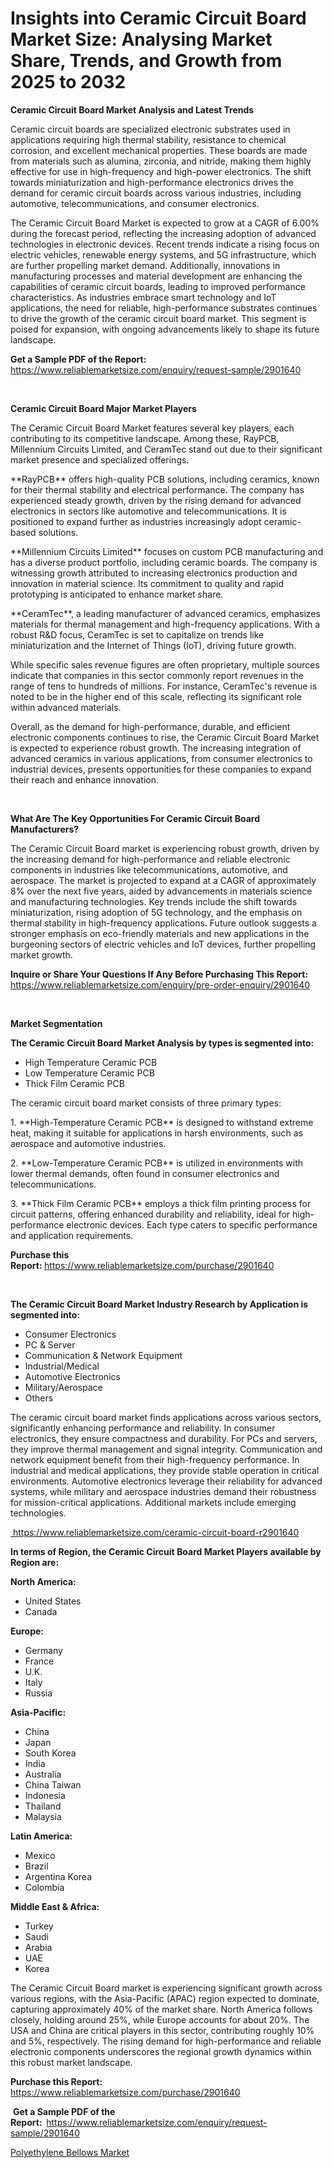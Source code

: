 <p><h1>Insights into Ceramic Circuit Board Market Size: Analysing Market Share, Trends, and Growth from 2025 to 2032</h1></p><p><strong>Ceramic Circuit Board Market Analysis and Latest Trends</strong></p>
<p><p>Ceramic circuit boards are specialized electronic substrates used in applications requiring high thermal stability, resistance to chemical corrosion, and excellent mechanical properties. These boards are made from materials such as alumina, zirconia, and nitride, making them highly effective for use in high-frequency and high-power electronics. The shift towards miniaturization and high-performance electronics drives the demand for ceramic circuit boards across various industries, including automotive, telecommunications, and consumer electronics.</p><p>The Ceramic Circuit Board Market is expected to grow at a CAGR of 6.00% during the forecast period, reflecting the increasing adoption of advanced technologies in electronic devices. Recent trends indicate a rising focus on electric vehicles, renewable energy systems, and 5G infrastructure, which are further propelling market demand. Additionally, innovations in manufacturing processes and material development are enhancing the capabilities of ceramic circuit boards, leading to improved performance characteristics. As industries embrace smart technology and IoT applications, the need for reliable, high-performance substrates continues to drive the growth of the ceramic circuit board market. This segment is poised for expansion, with ongoing advancements likely to shape its future landscape.</p></p>
<p><strong>Get a Sample PDF of the Report:&nbsp;</strong> <a href="https://www.reliablemarketsize.com/enquiry/request-sample/2901640?utm_campaign=2995&utm_medium=2&utm_source=Github&utm_content=ia&utm_term=16032025&utm_id=ceramic-circuit-board">https://www.reliablemarketsize.com/enquiry/request-sample/2901640</a></p>
<p>&nbsp;</p>
<p><strong>Ceramic Circuit Board Major Market Players</strong></p>
<p><p>The Ceramic Circuit Board Market features several key players, each contributing to its competitive landscape. Among these, RayPCB, Millennium Circuits Limited, and CeramTec stand out due to their significant market presence and specialized offerings.</p><p>**RayPCB** offers high-quality PCB solutions, including ceramics, known for their thermal stability and electrical performance. The company has experienced steady growth, driven by the rising demand for advanced electronics in sectors like automotive and telecommunications. It is positioned to expand further as industries increasingly adopt ceramic-based solutions.</p><p>**Millennium Circuits Limited** focuses on custom PCB manufacturing and has a diverse product portfolio, including ceramic boards. The company is witnessing growth attributed to increasing electronics production and innovation in material science. Its commitment to quality and rapid prototyping is anticipated to enhance market share.</p><p>**CeramTec**, a leading manufacturer of advanced ceramics, emphasizes materials for thermal management and high-frequency applications. With a robust R&D focus, CeramTec is set to capitalize on trends like miniaturization and the Internet of Things (IoT), driving future growth.</p><p>While specific sales revenue figures are often proprietary, multiple sources indicate that companies in this sector commonly report revenues in the range of tens to hundreds of millions. For instance, CeramTec's revenue is noted to be in the higher end of this scale, reflecting its significant role within advanced materials.</p><p>Overall, as the demand for high-performance, durable, and efficient electronic components continues to rise, the Ceramic Circuit Board Market is expected to experience robust growth. The increasing integration of advanced ceramics in various applications, from consumer electronics to industrial devices, presents opportunities for these companies to expand their reach and enhance innovation.</p></p>
<p>&nbsp;</p>
<p><strong>What Are The Key Opportunities For Ceramic Circuit Board Manufacturers?</strong></p>
<p><p>The Ceramic Circuit Board market is experiencing robust growth, driven by the increasing demand for high-performance and reliable electronic components in industries like telecommunications, automotive, and aerospace. The market is projected to expand at a CAGR of approximately 8% over the next five years, aided by advancements in materials science and manufacturing technologies. Key trends include the shift towards miniaturization, rising adoption of 5G technology, and the emphasis on thermal stability in high-frequency applications. Future outlook suggests a stronger emphasis on eco-friendly materials and new applications in the burgeoning sectors of electric vehicles and IoT devices, further propelling market growth.</p></p>
<p><strong>Inquire or Share Your Questions If Any Before Purchasing This Report:</strong> <a href="https://www.reliablemarketsize.com/enquiry/pre-order-enquiry/2901640?utm_campaign=2995&utm_medium=2&utm_source=Github&utm_content=ia&utm_term=16032025&utm_id=ceramic-circuit-board">https://www.reliablemarketsize.com/enquiry/pre-order-enquiry/2901640</a></p>
<p>&nbsp;</p>
<p><strong>Market Segmentation</strong></p>
<p><strong>The Ceramic Circuit Board Market Analysis by types is segmented into:</strong></p>
<p><ul><li>High Temperature Ceramic PCB</li><li>Low Temperature Ceramic PCB</li><li>Thick Film Ceramic PCB</li></ul></p>
<p><p>The ceramic circuit board market consists of three primary types: </p><p>1. **High-Temperature Ceramic PCB** is designed to withstand extreme heat, making it suitable for applications in harsh environments, such as aerospace and automotive industries. </p><p>2. **Low-Temperature Ceramic PCB** is utilized in environments with lower thermal demands, often found in consumer electronics and telecommunications. </p><p>3. **Thick Film Ceramic PCB** employs a thick film printing process for circuit patterns, offering enhanced durability and reliability, ideal for high-performance electronic devices. Each type caters to specific performance and application requirements.</p></p>
<p><strong>Purchase this Report:&nbsp;</strong><a href="https://www.reliablemarketsize.com/purchase/2901640?utm_campaign=2995&utm_medium=2&utm_source=Github&utm_content=ia&utm_term=16032025&utm_id=ceramic-circuit-board">https://www.reliablemarketsize.com/purchase/2901640</a></p>
<p>&nbsp;</p>
<p><strong>The Ceramic Circuit Board Market Industry Research by Application is segmented into:</strong></p>
<p><ul><li>Consumer Electronics</li><li>PC & Server</li><li>Communication & Network Equipment</li><li>Industrial/Medical</li><li>Automotive Electronics</li><li>Military/Aerospace</li><li>Others</li></ul></p>
<p><p>The ceramic circuit board market finds applications across various sectors, significantly enhancing performance and reliability. In consumer electronics, they ensure compactness and durability. For PCs and servers, they improve thermal management and signal integrity. Communication and network equipment benefit from their high-frequency performance. In industrial and medical applications, they provide stable operation in critical environments. Automotive electronics leverage their reliability for advanced systems, while military and aerospace industries demand their robustness for mission-critical applications. Additional markets include emerging technologies.</p></p>
<p><a href="https://www.reliablemarketsize.com/ceramic-circuit-board-r2901640?utm_campaign=2995&utm_medium=2&utm_source=Github&utm_content=ia&utm_term=16032025&utm_id=ceramic-circuit-board">&nbsp;https://www.reliablemarketsize.com/ceramic-circuit-board-r2901640</a></p>
<p><strong>In terms of Region, the Ceramic Circuit Board Market Players available by Region are:</strong></p>
<p>
    <p> <strong> North America: </strong>
        <ul>
            <li>United States</li>
            <li>Canada</li>
        </ul>
        </p> 
    <p> <strong> Europe: </strong>
        <ul>
            <li>Germany</li>
            <li>France</li>
            <li>U.K.</li>
            <li>Italy</li>
            <li>Russia</li>
        </ul>
        </p> 
    <p> <strong> Asia-Pacific: </strong>
        <ul>
            <li>China</li>
            <li>Japan</li>
            <li>South Korea</li>
            <li>India</li>
            <li>Australia</li>
            <li>China Taiwan</li>
            <li>Indonesia</li>
            <li>Thailand</li>
            <li>Malaysia</li>
        </ul>
        </p> 
    <p> <strong> Latin America: </strong>
        <ul>
            <li>Mexico</li>
            <li>Brazil</li>
            <li>Argentina Korea</li>
            <li>Colombia</li>
        </ul>
        </p> 
    <p> <strong> Middle East & Africa: </strong>
        <ul>
            <li>Turkey</li>
            <li>Saudi</li>
            <li>Arabia</li>
            <li>UAE</li>
            <li>Korea</li>
        </ul>
    </p>
    </p>
<p><p>The Ceramic Circuit Board market is experiencing significant growth across various regions, with the Asia-Pacific (APAC) region expected to dominate, capturing approximately 40% of the market share. North America follows closely, holding around 25%, while Europe accounts for about 20%. The USA and China are critical players in this sector, contributing roughly 10% and 5%, respectively. The rising demand for high-performance and reliable electronic components underscores the regional growth dynamics within this robust market landscape.</p></p>
<p><strong>Purchase this Report: </strong><a href="https://www.reliablemarketsize.com/purchase/2901640?utm_campaign=2995&utm_medium=2&utm_source=Github&utm_content=ia&utm_term=16032025&utm_id=ceramic-circuit-board">https://www.reliablemarketsize.com/purchase/2901640</a></p>
<p>&nbsp;<strong>Get a Sample PDF of the Report:&nbsp;&nbsp;</strong><a href="https://www.reliablemarketsize.com/enquiry/request-sample/2901640?utm_campaign=2995&utm_medium=2&utm_source=Github&utm_content=ia&utm_term=16032025&utm_id=ceramic-circuit-board">https://www.reliablemarketsize.com/enquiry/request-sample/2901640</a></p>
<p><strong></strong></p>
<p><p><a href="https://github.com/tumacaakesha78/Market-Research-Report-List-1/blob/main/polyethylene-bellows-market.md?utm_campaign=2995&utm_medium=2&utm_source=Github&utm_content=ia&utm_term=16032025&utm_id=ceramic-circuit-board">Polyethylene Bellows Market</a></p></p>